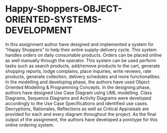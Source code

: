 # Happy-Shoppers-OBJECT-ORIENTED-SYSTEMS-DEVELOPMENT

In this assignment author have designed and implemented a system for “Happy Shoppers” to help their entire supply-delivery cycle.
This system handles orders on daily consumable products. Orders can be placed online as well manually through the operator. This system can be used perform tasks such as search products, add/remove products to the cart, generate shopping reports, lodge complains, place inquiries, write reviews, rate products, generate collection, delivery schedules and more functionalities.
In the modelling and developing phase, the authors have used Object Oriented Modelling & Programming Concepts. In the designing phase, authors have designed Use Case Diagram using UML modelling. Class Diagrams, Sequence Diagrams and Activity Diagrams were developed accordingly to the Use Case Specifications and identified use cases.
Decryptions, Rationales, Reflections as well as Critical Appraisals are provided for each and every diagram throughout the project. As the final output of the assignment, the authors have developed a porotype for this online ordering system.
